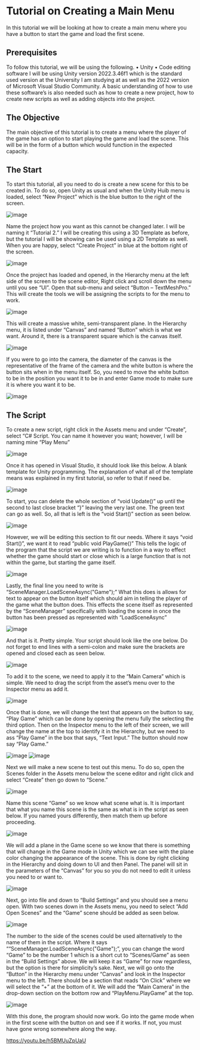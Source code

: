 # Tutorial on Creating a Main Menu
In this tutorial we will be looking at how to create a main menu where you have a button to start the game and load the first scene.

## Prerequisites 
To follow this tutorial, we will be using the following.
•	Unity
•	Code editing software
I will be using Unity version 2022.3.46f1 which is the standard used version at the University I am studying at as well as the 2022 version of Microsoft Visual Studio Community. 
A basic understanding of how to use these software’s is also needed such as how to create a new project, how to create new scripts as well as adding objects into the project. 

## The Objective
The main objective of this tutorial is to create a menu where the player of the game has an option to start playing the game and load the scene. This will be in the form of a button which would function in the expected capacity.

## The Start
To start this tutorial, all you need to do is create a new scene for this to be created in. To do so, open Unity as usual and when the Unity Huib menu is loaded, select “New Project” which is the blue button to the right of the screen. 

![image](https://github.com/user-attachments/assets/670dd1f8-e4cb-43c3-b66d-4eb1fad98e27)

Name the project how you want as this cannot be changed later. I will be naming it “Tutorial 2.” I will be creating this using a 3D Template as before, but the tutorial I will be showing can be used using a 2D Template as well. When you are happy, select “Create Project” in blue at the bottom right of the screen. 

![image](https://github.com/user-attachments/assets/1e609e81-2ed9-42e5-81dc-606f920ca603)

Once the project has loaded and opened, in the Hierarchy menu at the left side of the screen to the scene editor, Right click and scroll down the menu until you see “UI”. Open that sub-menu and select “Button – TextMeshPro.” This will create the tools we will be assigning the scripts to for the menu to work. 

![image](https://github.com/user-attachments/assets/4477b83a-52d2-47bc-a3f2-b0b504a533f9)

This will create a massive white, semi-transparent plane. In the Hierarchy menu, it is listed under “Canvas” and named “Button” which is what we want. Around it, there is a transparent square which is the canvas itself. 

![image](https://github.com/user-attachments/assets/af6bb4ed-ff98-4d74-8e0f-a5b6d3ac115c)

If you were to go into the camera, the diameter of the canvas is the representative of the frame of the camera and the white button is where the button sits when in the menu itself. So, you need to move the white button to be in the position you want it to be in and enter Game mode to make sure it is where you want it to be. 

![image](https://github.com/user-attachments/assets/62f99e6c-5266-4d86-8abf-5ff6924283a8)

## The Script
To create a new script, right click in the Assets menu and under “Create”, select “C# Script. You can name it however you want; however, I will be naming mine “Play Menu” 

![image](https://github.com/user-attachments/assets/afb237a3-31ce-4f07-b7c4-be97cb0bcf0f)

Once it has opened in Visual Studio, it should look like this below. A blank template for Unity programming. The explanation of what all of the template means was explained in my first tutorial, so refer to that if need be. 

![image](https://github.com/user-attachments/assets/93c34c6f-05ca-4a43-a076-1f71db0efe52)

To start, you can delete the whole section of “void Update()” up until the second to last close bracket “}” leaving the very last one. The green text can go as well. So, all that is left is the “void Start()” section as seen below. 

![image](https://github.com/user-attachments/assets/5a088fe8-ac08-43b1-83a3-7cc672d14a96)

However, we will be editing this section to fit our needs. Where it says “void Start()”, we want it to read “public void PlayGame()” This tells the logic of the program that the script we are writing is to function in a way to effect whether the game should start or close which is a large function that is not within the game, but starting the game itself. 

![image](https://github.com/user-attachments/assets/5e846e90-b90d-4741-939e-fd9ea615a2ce)

Lastly, the final line you need to write is “SceneManager.LoadSceneAsync("Game");” What this does is allows for text to appear on the button itself which should aim in telling the player of the game what the button does. 
This effects the scene itself as represented by the “SceneManager” specifically with loading the scene in once the button has been pressed as represented with “LoadSceneAsync”

![image](https://github.com/user-attachments/assets/dab36d4b-14e1-4cde-909b-aeea5b49bc64)

And that is it. Pretty simple. Your script should look like the one below. Do not forget to end lines with a semi-colon and make sure the brackets are opened and closed each as seen below. 

![image](https://github.com/user-attachments/assets/269161cb-f351-4340-825b-4891693d4d62)

To add it to the scene, we need to apply it to the “Main Camera” which is simple. We need to drag the script from the asset’s menu over to the Inspector menu as add it.

![image](https://github.com/user-attachments/assets/c5fbe900-dbea-4ba0-a397-36bfc4eea025)

Once that is done, we will change the text that appears on the button to say, “Play Game” which can be done by opening the menu fully the selecting the third option. Then on the Inspector menu to the left of their screen, we will change the name at the top to identify it in the Hierarchy, but we need to ass “Play Game” in the box that says, “Text Input.” The button should now say “Play Game.”

![image](https://github.com/user-attachments/assets/31c0bf95-8073-4de8-a4cb-54650fca5fb9)
![image](https://github.com/user-attachments/assets/e66bca97-dd6d-4b99-8e69-aea00bcc80ba)

Next we will make a new scene to test out this menu. To do so, open the Scenes folder in the Assets menu below the scene editor and right click and select “Create” then go down to “Scene.”

![image](https://github.com/user-attachments/assets/3f87fba5-f184-44c6-9d2c-bf2c093ce09c)

Name this scene “Game” so we know what scene what is. It is important that what you name this scene is the same as what is in the script as seen below. If you named yours differently, then match them up before proceeding. 

![image](https://github.com/user-attachments/assets/cf06ba03-351c-47ee-9b3a-2e2d1346be71)

We will add a plane in the Game scene so we know that there is something that will change in the Game mode in Unity which we can see with the plane color changing the appearance of the scene. 
This is done by right clicking in the Hierarchy and doing down to UI and then Panel. The panel will sit in the parameters of the “Canvas” for you so you do not need to edit it unless you need to or want to. 

![image](https://github.com/user-attachments/assets/a810b35c-048d-49b5-91b3-25783de9c235)

Next, go into file and down to “Build Settings” and you should see a menu open. With two scenes down in the Assets menu, you need to select “Add Open Scenes” and the “Game” scene should be added as seen below.  

![image](https://github.com/user-attachments/assets/489d2111-1824-4e5e-9fad-abd8afa8e9e0)

The number to the side of the scenes could be used alternatively to the name of them in the script. Where it says ““SceneManager.LoadSceneAsync("Game");”, you can change the word “Game” to be the number 1 which is a short cut to “Scenes/Game” as seen in the “Build Settings” above. We will keep it as “Game” for now regardless, but the option is there for simplicity’s sake.
Next, we will go onto the “Button” in the Hierarchy menu under “Canvas” and look in the Inspector menu to the left. There should be a section that reads “On Click” where we will select the “+” at the bottom of it. 
We will add the “Main Camera” in the drop-down section on the bottom row and “PlayMenu.PlayGame” at the top. 

![image](https://github.com/user-attachments/assets/9c096984-1b86-48d1-a287-440e319e25c0)

With this done, the program should now work. Go into the game mode when in the first scene with the button on and see if it works. If not, you must have gone wrong somewhere along the way. 

https://youtu.be/h5BMUuZpUaU
